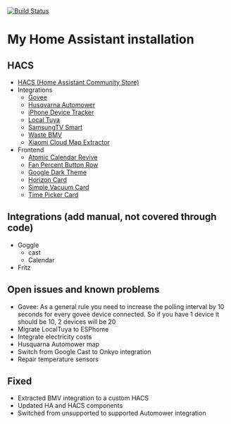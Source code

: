 [![Build Status](https://github.com/ChrLipp/homeassistant/actions/workflows/main.yml/badge.svg)](https://github.com/ChrLipp/homeassistant/actions/workflows/main.yml)

# My Home Assistant installation

##  HACS

- [HACS (Home Assistant Community Store)](https://github.com/hacs/integration)
- Integrations
    - [Govee](https://github.com/LaggAt/hacs-govee)
    - [Husqvarna Automower](https://github.com/Thomas55555/husqvarna_automower)
	- [iPhone Device Tracker](https://github.com/mudape/iphonedetect)
    - [Local Tuya](https://github.com/rospogrigio/localtuya)
    - [SamsungTV Smart](https://github.com/ollo69/ha-samsungtv-smart)
	- [Waste BMV](https://github.com/ChrLipp/waste_at_bmv)
	- [Xiaomi Cloud Map Extractor](https://github.com/PiotrMachowski/Home-Assistant-custom-components-Xiaomi-Cloud-Map-Extractor)
- Frontend
    - [Atomic Calendar Revive](https://github.com/marksie1988/atomic-calendar-revive)
    - [Fan Percent Button Row](https://github.com/finity69x2/fan-percent-button-row)
    - [Google Dark Theme](https://github.com/JuanMTech/google_dark_theme)
	- [Horizon Card](https://github.com/rejuvenate/lovelace-horizon-card)
	- [Simple Vacuum Card](https://github.com/benct/lovelace-xiaomi-vacuum-card)
    - [Time Picker Card](https://github.com/GeorgeSG/lovelace-time-picker-card)

## Integrations (add manual, not covered through code)

- Goggle
    - cast
	- Calendar
- Fritz 

##  Open issues and known problems

- Govee: As a general rule you need to increase the polling interval by 10 seconds for every govee device connected. So if you have 1 device it should be 10, 2 devices will be 20
- Migrate LocalTuya to ESPhome
- Integrate electricity costs
- Husquarna Automower map
- Switch from Google Cast to Onkyo integration
- Repair temperature sensors

## Fixed

- Extracted BMV integration to a custom HACS 
- Updated HA and HACS components
- Switched from unsupported to supported Automower integration
